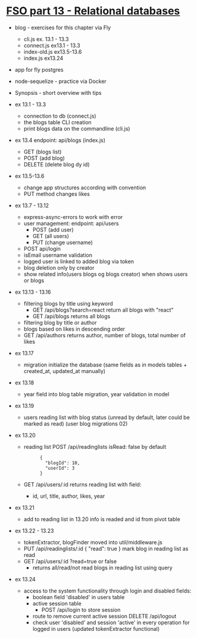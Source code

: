 # [FSO part 13 - Relational databases ](https://fullstackopen.com/en/part13)

  - blog - exercises for this chapter via Fly
    - cli.js ex. 13.1 - 13.3
    - connect.js  ex13.1 - 13.3
    - index-old.js ex13.5-13.6
    - index.js ex13.24

  - app for fly postgres
  - node-sequelize -  practice via Docker
  - Synopsis - short overview with tips
  
  - ex 13.1 - 13.3
    - connection to db (connect.js)
    - the blogs table CLI creation
    - print blogs data on the commandline (cli.js)

  - ex 13.4
    endpoint: api/blogs (index.js)
      - GET (blogs list)
      - POST (add blog)
      - DELETE (delete blog dy id)

  - ex 13.5-13.6
    - change app structures according with convention
    - PUT method changes likes

  - ex 13.7 - 13.12
    - express-async-errors to work with error
    - user management: endpoint: api/users
      - POST (add user)
      - GET (all users)
      - PUT (change username)
    - POST api/login
    - isEmail username validation
    - logged user is linked to added blog via token
    - blog deletion only by creator
    - show related info(users blogs og blogs creator) when shows users or blogs

  - ex 13.13 - 13.16
    - filtering blogs by title using keyword 
      - GET /api/blogs?search=react return all blogs with "react"
      - GET /api/blogs  returns all blogs
    - filtering blog by title or author
    - blogs based on likes in descending order
    - GET /api/authors  returns author, number of blogs, total number of likes

  - ex 13.17
    - migration initialize the database (same fields as in models tables + created_at, updated_at manually)

  - ex 13.18
    - year field into blog table migration, year validation in model

  - ex 13.19
    - users reading list with blog status (unread by default, later could be marked as read) (user blog migrations 02)

  - ex 13.20
    - reading list POST /api/readinglists  isRead: false by default
                
                {
                  "blogId": 10,
                  "userId": 3
                }
  
    - GET /api/users/:id returns reading list with field:
      - id, url, title, author, likes, year

  - ex 13.21
    - add to reading list in 13.20 info is readed and id from pivot table

  - ex 13.22 - 13.23
    - tokenExtractor, blogFinder moved into util/middleware.js
    - PUT /api/readinglists/:id { "read": true } mark blog in reading list as read
    - GET /api/users/:id ?read=true or false
      - returns all/read/not read blogs in reading list using query

  - ex 13.24
    - access to the system functionality through login and disabled fields:
      - boolean field 'disabled' in users table
      - active session table
        - POST /api/login to store session
      - route to remove current active session  DELETE /api/logout
      - check user 'disabled' and session 'active' in every operation for logged in users (updated tokenExtractor functional)